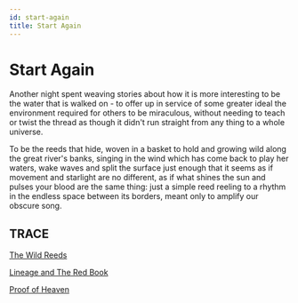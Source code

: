 ```yaml
---
id: start-again
title: Start Again
---
```


# Start Again

Another night spent weaving stories
about how it is more interesting
to be the water
that is walked on - to offer up
in service of some greater ideal
the environment required
for others to be miraculous,
without needing to teach
or twist the thread 
as though it didn't run straight 
from any thing to a whole universe.

To be the reeds that hide,
woven in a basket to hold
and growing wild along
the great river's banks, 
singing in the wind 
which has come back
to play her waters,
wake waves and split
the surface just enough
that it seems as if movement
and starlight are no different,
as if what shines the sun
and pulses your blood are
the same thing:
just a simple reed reeling
to a rhythm in the endless space
between its borders, meant only
to amplify our obscure song.


## TRACE

[The Wild Reeds](https://www.youtube.com/watch?v=0TiEO149Ydc "You passed down your blood line and you travelled through song")

[Lineage and The Red Book](https://www.youtube.com/watch?v=GxVaxOco7kg "Tolkien and Jung")

[Proof of Heaven](https://www.youtube.com/watch?v=qbkgj5J91hE "Eben Alexander")
